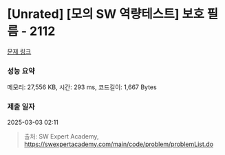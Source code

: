 # [Unrated] [모의 SW 역량테스트] 보호 필름 - 2112 

[문제 링크](https://swexpertacademy.com/main/code/problem/problemDetail.do?contestProbId=AV5V1SYKAaUDFAWu) 

### 성능 요약

메모리: 27,556 KB, 시간: 293 ms, 코드길이: 1,667 Bytes

### 제출 일자

2025-03-03 02:11



> 출처: SW Expert Academy, https://swexpertacademy.com/main/code/problem/problemList.do